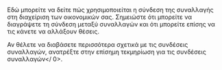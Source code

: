 Εδώ μπορείτε να δείτε πώς χρησιμοποιείται η σύνδεση της συναλλαγής στη διαχείριση των οικονομικών σας. Σημειώστε ότι μπορείτε να διαγράψετε τη σύνδεση μεταξύ συναλλαγών και ότι μπορείτε επίσης να τις κάνετε να αλλάξουν θέσεις.

Αν θέλετε να διαβάσετε περισσότερα σχετικά με τις συνδέσεις συναλλαγών, ανατρέξτε στην επίσημη τεκμηρίωση για τις συνδέσεις συναλλαγών</ 0>.</p>